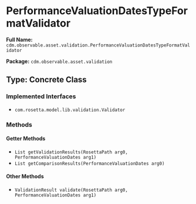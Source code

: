 # PerformanceValuationDatesTypeFormatValidator

**Full Name:** `cdm.observable.asset.validation.PerformanceValuationDatesTypeFormatValidator`

**Package:** `cdm.observable.asset.validation`

## Type: Concrete Class

### Implemented Interfaces

- `com.rosetta.model.lib.validation.Validator`

### Methods

#### Getter Methods

- `List getValidationResults(RosettaPath arg0, PerformanceValuationDates arg1)`
- `List getComparisonResults(PerformanceValuationDates arg0)`

#### Other Methods

- `ValidationResult validate(RosettaPath arg0, PerformanceValuationDates arg1)`

